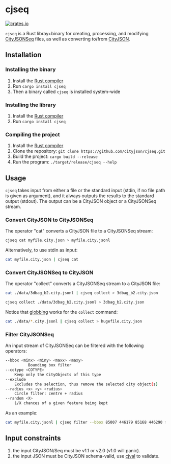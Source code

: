 
# cjseq

[![crates.io](https://img.shields.io/crates/v/cjseq.svg)](https://crates.io/crates/cjseq)

`cjseq` is a Rust libray+binary for creating, processing, and modifying [CityJSONSeq](https://cityjson.org/cityjsonseq) files, as well as converting to/from [CityJSON](https://cityjson.org).

## Installation

### Installing the binary

1. Install the [Rust compiler](https://www.rust-lang.org/learn/get-started)
2. Run `cargo install cjseq`
3. Then a binary called `cjseq` is installed system-wide

### Installing the library

1. Install the [Rust compiler](https://www.rust-lang.org/learn/get-started)
2. Run `cargo install cjseq`

### Compiling the project

1. Install the [Rust compiler](https://www.rust-lang.org/learn/get-started)
2. Clone the repository: `git clone https://github.com/cityjson/cjseq.git`
3. Build the project: `cargo build --release`
4. Run the program: `./target/release/cjseq --help`

## Usage

`cjseq` takes input from either a file or the standard input (stdin, if no file path is given as argument), and it always outputs the results to the standard output (stdout). 
The output can be a CityJSON object or a CityJSONSeq stream.

### Convert CityJSON to CityJSONSeq

The operator "cat" converts a CityJSON file to a CityJSONSeq stream:

```sh
cjseq cat myfile.city.json > myfile.city.jsonl
```

Alternatively, to use stdin as input:

```sh
cat myfile.city.json | cjseq cat
```

### Convert CityJSONSeq to CityJSON

The operator "collect" converts a CityJSONSeq stream to a CityJSON file:

```sh
cat ./data/3dbag_b2.city.jsonl | cjseq collect > 3dbag_b2.city.json
```

```sh
cjseq collect ./data/3dbag_b2.city.jsonl > 3dbag_b2.city.json
```

Notice that [globbing](https://en.wikipedia.org/wiki/Glob_(programming)) works for the `collect` command:

```sh
cat ./data/*.city.jsonl | cjseq collect > hugefile.city.json
```

### Filter CityJSONSeq

An input stream of CityJSONSeq can be filtered with the following operators:

```sh
--bbox <minx> <miny> <maxx> <maxy>
          Bounding box filter
--cotype <COTYPE>
    Keep only the CityObjects of this type
--exclude
    Excludes the selection, thus remove the selected city object(s)
--radius <x> <y> <radius>
    Circle filter: centre + radius
--random <X>
    1/X chances of a given feature being kept
```

As an example:

```sh
cat myfile.city.jsonl | cjseq filter --bbox 85007 446179 85168 446290 > mysubset.city.jsonl
```

## Input constraints

  1. the input CityJSON/Seq must be v1.1 or v2.0 (v1.0 will panic).
  2. the input JSON must be CityJSON schema-valid, use [cjval](https://github.com/cityjson/cjval) to validate.
